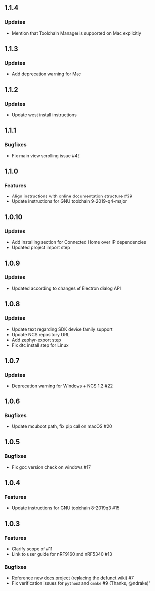 ## 1.1.4
### Updates
- Mention that Toolchain Manager is supported on Mac explicitly

## 1.1.3
### Updates
- Add deprecation warning for Mac

## 1.1.2
### Updates
- Update west install instructions

## 1.1.1
### Bugfixes
- Fix main view scrolling issue #42

## 1.1.0
### Features
- Align instructions with online documentation structure #39
- Update instructions for GNU toolchain 9-2019-q4-major

## 1.0.10
### Updates
* Add installing section for Connected Home over IP dependencies
* Updated project import step

## 1.0.9
### Updates
* Updated according to changes of Electron dialog API

## 1.0.8
### Updates
- Update text regarding SDK device family support
- Update NCS repository URL
- Add zephyr-export step
- Fix dtc install step for Linux

## 1.0.7
### Updates
- Deprecation warning for Windows + NCS 1.2 #22

## 1.0.6
### Bugfixes
- Update mcuboot path, fix pip call on macOS #20

## 1.0.5
### Bugfixes
- Fix gcc version check on windows #17

## 1.0.4
### Features
- Update instructions for GNU toolchain 8-2019q3 #15

## 1.0.3
### Features
- Clarify scope of #11
- Link to user guide for nRF9160 and nRF5340 #13
### Bugfixes
- Reference new [docs project](https://nordicsemiconductor.github.io/pc-nrfconnect-docs/) (replacing the [defunct wiki](https://github.com/NordicSemiconductor/pc-nrfconnect-core/wiki)) #7
- Fix verification issues for `python3` and `cmake` #9 (Thanks, @ndrake)"
